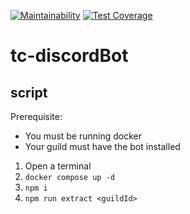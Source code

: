 [![Maintainability](https://api.codeclimate.com/v1/badges/e1239b895f0ee2569b61/maintainability)](https://codeclimate.com/github/RnDAO/tc-discordBot/maintainability)
[![Test Coverage](https://api.codeclimate.com/v1/badges/e1239b895f0ee2569b61/test_coverage)](https://codeclimate.com/github/RnDAO/tc-discordBot/test_coverage)

# tc-discordBot




## script

Prerequisite:
- You must be running docker
- Your guild must have the bot installed

1. Open a terminal
2. `docker compose up -d`
3. `npm i`
4. `npm run extract <guildId>`